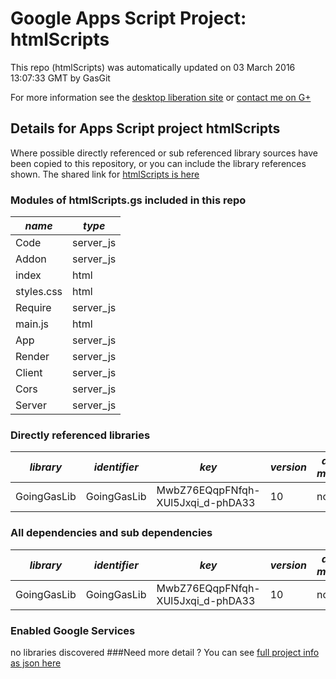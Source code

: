 # Google Apps Script Project: htmlScripts
This repo (htmlScripts) was automatically updated on 03 March 2016 13:07:33 GMT by GasGit

For more information see the [desktop liberation site](http://ramblings.mcpher.com/Home/excelquirks/drivesdk/gettinggithubready "desktop liberation") or [contact me on G+](https://plus.google.com/+BruceMcpherson "Bruce McPherson - GDE")
## Details for Apps Script project htmlScripts
Where possible directly referenced or sub referenced library sources have been copied to this repository, or you can include the library references shown. 
The shared link for [htmlScripts is here](https://script.google.com/d/15gDG7q8U5JUE2A9RG3EjoE8JVZ7ZHKJBMVOH9M1GtXkyMzVdqgU22G3w/edit?usp=sharing "open in the GAS IDE")

### Modules of htmlScripts.gs included in this repo
*name*|*type*
--- | --- 
Code| server_js
Addon| server_js
index| html
styles.css| html
Require| server_js
main.js| html
App| server_js
Render| server_js
Client| server_js
Cors| server_js
Server| server_js
### Directly referenced libraries
*library*|*identifier*|*key*|*version*|*dev mode*|*source*|
--- | --- | --- | --- | --- | --- 
GoingGasLib| GoingGasLib|MwbZ76EQqpFNfqh-XUl5Jxqi_d-phDA33|10|no|no
### All dependencies and sub dependencies
*library*|*identifier*|*key*|*version*|*dev mode*|*source*|
--- | --- | --- | --- | --- | --- 
GoingGasLib| GoingGasLib|MwbZ76EQqpFNfqh-XUl5Jxqi_d-phDA33|10|no|no
### Enabled Google Services
no libraries discovered
###Need more detail ?
You can see [full project info as json here](info.json)
